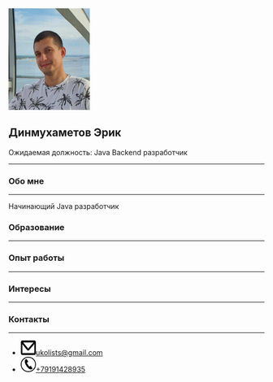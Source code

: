 <!DOCTYPE html>
<head>
<link rel="stylesheet" type="text/css" href="css/style.css">
</head>
<body>
  <div class="conteiner">
    <div class="header">
      <div class="photo">
        <img src="https://github.com/DJ-UKOL/DJ-UKOL/blob/main/2022-08-05%2016-53-55_1660046129773.JPG" width="160" height="200"/>
      </div>
      <div class="author">
        <div class="info_box">
          <h2>Динмухаметов Эрик</h2>
          <p>
            <span>Ожидаемая должность: Java Backend разработчик</span>
          </p>
        </div>
      </div>
    </div>
    <hr>
    <div class="skills">
      <h3>Обо мне</h3>
      <hr>
      <p>
        Начинающий Java разработчик
      </p>
      <h3>Образование</h3>
      <hr>
      <p>
      </p>
      <h3>Опыт работы</h3>
      <hr>
      <p>
      </p>
      <h3>Интересы</h3>
      <hr>
      <p>
      </p>
      <h3>Контакты</h3>
      <hr>
      <ul class="contacts">
        <li>
          <img src="email.png" width="30" height="30"/><a href="mailto:contact@inbox.com" >ukolists@gmail.com</a>
        </li>
        <li>
          <img src="tele.png"  width="30" height="30"/><a href="tel:+1234567890">+79191428935</a>
        </li>
      </ul>
    </div>
  </div>
</body>
